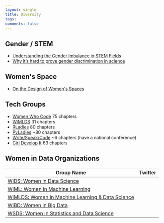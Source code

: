 ```yaml
---
layout: single
title: Diversity
tags: 
comments: false
---
```


## Gender / STEM 
- [Understanding the Gender Imbalance in STEM Fields](https://collections.plos.org/gender-imbalance)
- [Why it’s hard to prove gender discrimination in science](https://www.nature.com/articles/d41586-018-05109-w)

## Women's Space
- [On the Design of Women's Spaces](https://medium.com/@maybekatz/on-the-design-of-womens-spaces-72bf8f396dc0)

## Tech Groups
- [Women Who Code](https://www.womenwhocode.com/networks) 75 chapters
- [WiMLDS](http://wimlds.org/chapters/) 31 chapters
- [RLadies](https://rladies.org) 80 chapters
- [PyLadies](https://www.pyladies.com) ~80 chapters
- [Write/Speak/Code](https://www.writespeakcode.com) ~6 chapters (have a national conference)
- [Girl Develop It](https://www.girldevelopit.com/chapters) 63 chapters

## Women in Data Organizations

| Group Name    | Twitter   |  
|----|----|
| [WiDS:  Women in Data Science](https://www.widsconference.org/) |   |
| [WiML:  Women in Machine Learning](https://wimlworkshop.org/) |   |
| [WiMLDS:  Women in Machine Learning & Data Science](http://wimlds.org) |    |
| [WiBD:  Women in Big Data](https://www.womeninbigdata.org/) |   |
| [WSDS:  Women in Statistics and Data Science](http://www.amstat.org/ASA/Meetings/Women-in-Statistics-and-Data-Science.aspx) | |
